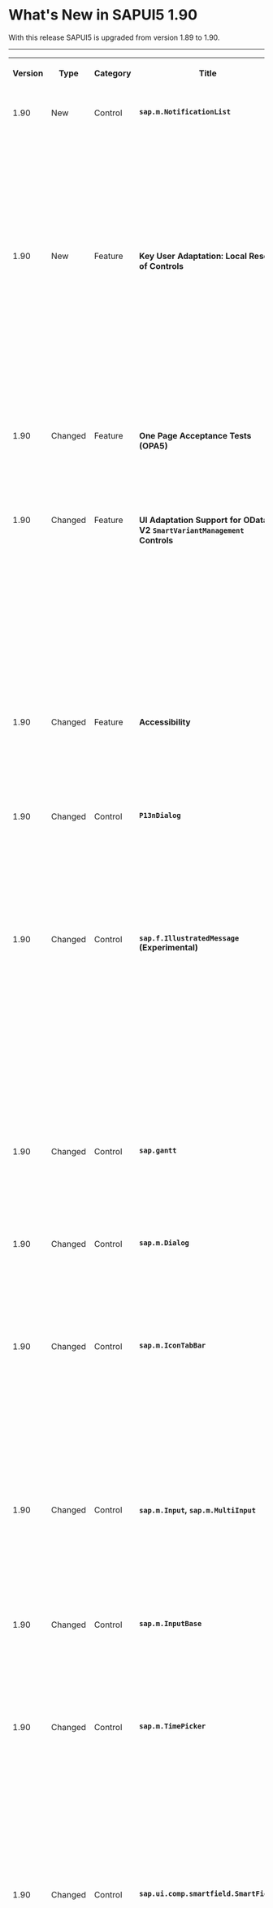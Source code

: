 <!-- loio91c10c22e72448ca8b78d12f74169c18 -->

# What's New in SAPUI5 1.90

With this release SAPUI5 is upgraded from version 1.89 to 1.90.



** **


<table>
<tr>
<th valign="top">

Version



</th>
<th valign="top">

Type



</th>
<th valign="top">

Category



</th>
<th valign="top">

Title



</th>
<th valign="top">

Description



</th>
<th valign="top">

Action



</th>
<th valign="top">

Available as of



</th>
</tr>
<tr>
<td valign="top">

 1.90 



</td>
<td valign="top">

 New 



</td>
<td valign="top">

 Control 



</td>
<td valign="top">

 **`sap.m.NotificationList`** 



</td>
<td valign="top">

**`sap.m.NotificationList`**

The control provides a container for `sap.m.NotificationListGroup` and `sap.m.NotificationListItem` items where this control should be used, instead of `sap.m.List`. While the `sap.m.List` is still working properly, we strongly recommend you to use the new `sap.m.NotificationList` control in order to benefit from the accessibility features that are built-in. For more information, see the [API Reference](https://ui5.sap.com/#/api/sap.m.NotificationList).

<sub>New•Control•Info Only•1.90</sub>



</td>
<td valign="top">

Info Only



</td>
<td valign="top">

2021-05-20



</td>
</tr>
<tr>
<td valign="top">

 1.90 



</td>
<td valign="top">

 New 



</td>
<td valign="top">

 Feature 



</td>
<td valign="top">

 **Key User Adaptation: Local Reset of Controls** 



</td>
<td valign="top">

**Key User Adaptation: Local Reset of Controls**

In UI adaptation mode, key users can now remove all key user changes for specific controls by using the new *Reset Container* action. Previously, key users had to either manually undo individual UI changes or reset all UI changes for the entire app. This new local reset is currently supported for the following controls: `Form`, `SimpleForm`, `SmartForm`.

> ### Restriction:  
> This feature is currently not available on SAP BTP.

<sub>New•Feature•Info Only•1.90</sub>



</td>
<td valign="top">

 Info Only 



</td>
<td valign="top">

2021-05-20



</td>
</tr>
<tr>
<td valign="top">

 1.90 



</td>
<td valign="top">

 Changed 



</td>
<td valign="top">

 Feature 



</td>
<td valign="top">

 **One Page Acceptance Tests \(OPA5\)** 



</td>
<td valign="top">

**One Page Acceptance Tests \(OPA5\)**

You can now simulate scroll in controls that provide a scrollable area. For more information, see [Simulating User Interactions on Controls](../04_Essentials/simulating-user-interactions-on-controls-8615a0b.md).

<sub>Changed•Feature•Info Only•1.90</sub>



</td>
<td valign="top">

 Info Only 



</td>
<td valign="top">

2021-05-20



</td>
</tr>
<tr>
<td valign="top">

 1.90 



</td>
<td valign="top">

 Changed 



</td>
<td valign="top">

 Feature 



</td>
<td valign="top">

 **UI Adaptation Support for OData V2 `SmartVariantManagement` Controls** 



</td>
<td valign="top">

**UI Adaptation Support for OData V2 `SmartVariantManagement` Controls**

Key users can now use the `sap.ui.comp.smartvariants.SmartVariantManagement` control to save variants \(or "views"\) for end users. On the SAPUI5 side, this works out of the box for any app that is enabled for UI adaptation, but you may need to update your back-end system. For more information, see [Key User Adaptation](../10_More_About_Controls/key-user-adaptation-2e6920b.md) and [SAPUI5 Flexibility: Enable Your App for UI Adaptation](../05_Developing_Apps/sapui5-flexibility-enable-your-app-for-ui-adaptation-f1430c0.md).

On the design-time side, this type of variant is ready to be implemented in SAP's design-time environments \(SAP Business Application Studio, SAP Fiori tools\).

<sub>Changed•Feature•Info Only•1.90</sub>



</td>
<td valign="top">

 Info Only 



</td>
<td valign="top">

2021-05-20



</td>
</tr>
<tr>
<td valign="top">

 1.90 



</td>
<td valign="top">

 Changed 



</td>
<td valign="top">

 Feature 



</td>
<td valign="top">

 **Accessibility** 



</td>
<td valign="top">

**Accessibility**

We are now using JAWS 2021 as reference testing environment in SAPUI5. For more information, see the Assistive technologies reference testing environment for SAPUI5 [2564165](https://launchpad.support.sap.com/#/notes/2564165).

<sub>Changed•Feature•Info Only•1.90</sub>



</td>
<td valign="top">

 Info Only 



</td>
<td valign="top">

2021-05-20



</td>
</tr>
<tr>
<td valign="top">

 1.90 



</td>
<td valign="top">

 Changed 



</td>
<td valign="top">

 Control 



</td>
<td valign="top">

 **`P13nDialog`** 



</td>
<td valign="top">

**`P13nDialog`**

The filter panel of the table personalization dialog now supports the `sap.m.ComboBox` control to make it easier for the user to choose from a list of fixed values. The operators dropdown is disabled for fields of `Boolean` type and in the *Define Conditions* tab of the `ValueHelpDialog`. For more information, see the [Smart Filter Bar Sample](https://ui5.sap.com/#/entity/sap.ui.comp.smartfilterbar.SmartFilterBar/sample/sap.ui.comp.sample.smartfilterbar.example1).

<sub>Changed•Control•Info Only•1.90</sub>



</td>
<td valign="top">

 Info Only 



</td>
<td valign="top">

2021-05-20



</td>
</tr>
<tr>
<td valign="top">

 1.90 



</td>
<td valign="top">

 Changed 



</td>
<td valign="top">

 Control 



</td>
<td valign="top">

 **`sap.f.IllustratedMessage` \(Experimental\)** 



</td>
<td valign="top">

**`sap.f.IllustratedMessage` \(Experimental\)**

We have implemented two new samples for specific scenarios:

-   The first sample is useful for apps that have user sign in and use a mechanism for automated sign out as a result of inactivity over a predefined period of time. The period of inactivity can vary between 5 to 60 minutes. A session timeout dialog appears automatically to inform the user.For more information, see the [sample](https://ui5.sap.com/#/entity/sap.f.IllustratedMessage/sample/sap.f.sample.IllustratedMessageSessionTimeout).

-   The second sample demonstrates the TNT Illustration Set where you can preview the illustration types in the different illustration sizes.For more information, see the [sample](https://ui5.sap.com/#/entity/sap.f.IllustratedMessage/sample/sap.f.sample.IllustratedMessageInPageTNT).


<sub>Changed•Control•Info Only•1.90</sub>



</td>
<td valign="top">

 Info Only 



</td>
<td valign="top">

2021-05-20



</td>
</tr>
<tr>
<td valign="top">

 1.90 



</td>
<td valign="top">

 Changed 



</td>
<td valign="top">

 Control 



</td>
<td valign="top">

 **`sap.gantt`** 



</td>
<td valign="top">

**`sap.gantt`**

Key users can now use the new customization feature to make changes to the user interface of a Gantt chart as per their requirements. For more information, see the [API Reference](https://ui5.sap.com/#/api/sap.gantt.simple.GanttChartWithTable).

<sub>Changed•Control•Info Only•1.90</sub>



</td>
<td valign="top">

 Info Only 



</td>
<td valign="top">

2021-05-20



</td>
</tr>
<tr>
<td valign="top">

 1.90 



</td>
<td valign="top">

 Changed 



</td>
<td valign="top">

 Control 



</td>
<td valign="top">

 **`sap.m.Dialog`** 



</td>
<td valign="top">

**`sap.m.Dialog`**

The control adopts the `setWithinArea` feature of `sap.ui.core.Popup`. Now, when a custom within area is set, the dialog is centered inside it, and cannot be dragged or resized out of this area. For more information, see the [API Reference](https://ui5.sap.com/#/api/sap.ui.core.Popup/methods/sap.ui.core.Popup.setWithinArea) and the [Sample](https://ui5.sap.com/#/entity/sap.m.Dialog/sample/sap.m.sample.DialogWithinArea).

<sub>Changed•Control•Info Only•1.90</sub>



</td>
<td valign="top">

 Info Only 



</td>
<td valign="top">

2021-05-20



</td>
</tr>
<tr>
<td valign="top">

 1.90 



</td>
<td valign="top">

 Changed 



</td>
<td valign="top">

 Control 



</td>
<td valign="top">

 **`sap.m.IconTabBar`** 



</td>
<td valign="top">

**`sap.m.IconTabBar`**

We have introduced a new `TabsOverflowMode` property, which defines the overflow behavior of the control. Now, application developers can choose whether to display the overflow tabs at the `End` \(default\) of the Icon Tab Bar, or alternatively at `StartAndEnd` - with two overflows on both ends of the bar. Usage of the property with `StartAndEnd` value is recommended for scenarios, where the order of the tabs is important; for example, when the tabs represent process steps. For more information, see the [API Reference](https://ui5.sap.com/#/api/sap.m.IconTabBar) and the [Sample](https://ui5.sap.com/#/entity/sap.m.IconTabBar/sample/sap.m.sample.IconTabBarStartAndEndOverflow).

<sub>Changed•Control•Info Only•1.90</sub>



</td>
<td valign="top">

 Info Only 



</td>
<td valign="top">

2021-05-20



</td>
</tr>
<tr>
<td valign="top">

 1.90 



</td>
<td valign="top">

 Changed 



</td>
<td valign="top">

 Control 



</td>
<td valign="top">

 **`sap.m.Input`, `sap.m.MultiInput`** 



</td>
<td valign="top">

**`sap.m.Input`, `sap.m.MultiInput`**

We have introduced a new property called `enableTableAutoPopinMode`. The property is responsible for enabling the auto popin mode of the `sap.m.Table` when we have an input with tabular suggestions. For more information, see the [API Reference](https://ui5.sap.com/#/api/sap.m.Input) and the [Samples](https://ui5.sap.com/#/entity/sap.m.Input).

<sub>Changed•Control•Info Only•1.90</sub>



</td>
<td valign="top">

 Info Only 



</td>
<td valign="top">

2021-05-20



</td>
</tr>
<tr>
<td valign="top">

 1.90 



</td>
<td valign="top">

 Changed 



</td>
<td valign="top">

 Control 



</td>
<td valign="top">

 **`sap.m.InputBase`** 



</td>
<td valign="top">

**`sap.m.InputBase`**

We have introduced a new association called `ariaDescribedBy`. The association is responsible for referencing the elements that describe the control. For more information, see the [API Reference](https://ui5.sap.com/#/api/sap.m.InputBase) and the [Sample](https://ui5.sap.com/#/entity/sap.m.Input/sample/sap.m.sample.InputDescription).

<sub>Changed•Control•Info Only•1.90</sub>



</td>
<td valign="top">

 Info Only 



</td>
<td valign="top">

2021-05-20



</td>
</tr>
<tr>
<td valign="top">

 1.90 



</td>
<td valign="top">

 Changed 



</td>
<td valign="top">

 Control 



</td>
<td valign="top">

 **`sap.m.TimePicker`** 



</td>
<td valign="top">

**`sap.m.TimePicker`**

We have redesigned the control, and now when you select the TimePicker icon, a new clock-dial interface appears instead of sliders. On desktop devices, the behavior of the input field remains unchanged; but on a mobile device - a new popover with numeric inputs and a numeric keyboard appears.

![](images/WhatsNew_190_Timepicker_e3278ca.png)

For more information, see the [API Reference](https://ui5.sap.com/#/api/sap.m.TimePicker) and the [Samples](https://ui5.sap.com/#/entity/sap.m.TimePicker).

<sub>Changed•Control•Info Only•1.90</sub>



</td>
<td valign="top">

 Info Only 



</td>
<td valign="top">

2021-05-20



</td>
</tr>
<tr>
<td valign="top">

 1.90 



</td>
<td valign="top">

 Changed 



</td>
<td valign="top">

 Control 



</td>
<td valign="top">

 **`sap.ui.comp.smartfield.SmartField`** 



</td>
<td valign="top">

**`sap.ui.comp.smartfield.SmartField`**

The `SmartField` control now supports `com.sap.vocabularies.UI.v1.Hidden` annotation with a binding path expression. The binding path must point to another EDM property of `Edm.Boolean` type. For more information, see the [API Reference](https://ui5.sap.com/#/api/sap.ui.comp.smartfield.SmartField%23annotations/Hidden) and the [Sample](https://ui5.sap.com/#/entity/sap.ui.comp.smartfield.SmartField/sample/sap.ui.comp.sample.smartfield.Overview).

<sub>Changed•Control•Info Only•1.90</sub>



</td>
<td valign="top">

 Info Only 



</td>
<td valign="top">

2021-05-20



</td>
</tr>
<tr>
<td valign="top">

 1.90 



</td>
<td valign="top">

 Changed 



</td>
<td valign="top">

 Control 



</td>
<td valign="top">

 **`sap.ui.comp.smarttable.SmartTable`** 



</td>
<td valign="top">

**`sap.ui.comp.smarttable.SmartTable`**

-   To automatically resize a column in a responsive table to an optimal width, the user can now double-click on the column resizer. The resizing is done based on the visible cell content. For more information, see the [Sample](https://ui5.sap.com/#/entity/sap.ui.comp.smarttable.SmartTable/sample/sap.ui.comp.sample.smarttable.mtable).

-   We now use a monospaced font \(72 font family\) for units of measure and currencies. Also, these units are now right-aligned. For more information, see the [Sample](https://ui5.sap.com/#/entity/sap.ui.comp.smarttable.SmartTable/sample/sap.ui.comp.sample.smarttable.smartTableWithCriticality).


<sub>Changed•Control•Info Only•1.90</sub>



</td>
<td valign="top">

 Info Only 



</td>
<td valign="top">

2021-05-20



</td>
</tr>
<tr>
<td valign="top">

 1.90 



</td>
<td valign="top">

 Changed 



</td>
<td valign="top">

 Control 



</td>
<td valign="top">

 **`sap.ui.integration.widgets.Card`** 



</td>
<td valign="top">

**`sap.ui.integration.widgets.Card`**

-   Integration cards now support \(in experimental state\) OData batch requests, which are sent using the HTTP POST method. This enables application developers to describe such requests in the manifest file, in an extension, or in a Component card. This feature allows a single HTTP POST \(batch\) request to be sent to both OData V2 and V4 services, which improves the performance. For more information, see the [Sample](https://ui5.sap.com/test-resources/sap/ui/integration/demokit/cardExplorer/webapp/index.html#/explore/data/batchRequest) and the [Data Handling](https://ui5.sap.com/test-resources/sap/ui/integration/demokit/cardExplorer/webapp/index.html#/learn/features/data) section in the Card Explorer.

-   We have introduced \(in experimental state\) a new type of Integration card – the WebPage card. It allows you to embed an HTML page inside the content of the card. For more information, see the [Sample](https://ui5.sap.com/test-resources/sap/ui/integration/demokit/cardExplorer/webapp/index.html#/explore/webPage) and the [WebPage Card](https://ui5.sap.com/test-resources/sap/ui/integration/demokit/cardExplorer/webapp/index.html#/learn/types/webPage) section in the Card Explorer.


<sub>Changed•Control•Info Only•1.90</sub>



</td>
<td valign="top">

 Info Only 



</td>
<td valign="top">

2021-05-20



</td>
</tr>
<tr>
<td valign="top">

 1.90 



</td>
<td valign="top">

 Changed 



</td>
<td valign="top">

 SAP Fiori Elements 



</td>
<td valign="top">

 **SAP Fiori elements for OData V2** 



</td>
<td valign="top">

**SAP Fiori elements for OData V2**

The following changes and new features are available for SAP Fiori elements for OData V2:

-   You can now configure standard list items and object list items in a list report. For more information, see [Enabling Standard List Items and Object List Items](../06_SAP_Fiori_Elements/enabling-standard-list-items-and-object-list-items-4ed47aa.md).

-   Application developers can now arrange semantically connected fields side by side to reflect their data retention using the `UI.ConnectedFields` annotation. For more information, see [Grouping of Fields](../06_SAP_Fiori_Elements/grouping-of-fields-cb1748e.md).

-   A new text is now provided in the variant management dialog for standard variants. For more information, see [List Report Elements](../06_SAP_Fiori_Elements/list-report-elements-1cf5c7f.md).

-   Application developers can now extend the delivered SAP Fiori elements applications to add new nodes \(entity sets\), perform create and update operations on the newly defined node, or change the existing manifest page configurations. For more information, see [Extending the Delivered Apps Manifest Using an Adaptation Project](../06_SAP_Fiori_Elements/extending-the-delivered-apps-manifest-using-an-adaptation-project-a2b24a6.md).

-   SAP Fiori elements has improved performance by reducing the transition time while navigating from a list report to an object page.

-   Application developers can now configure a confirmation popup for draft discard scenarios. For more information, see [Confirmation Popups](../06_SAP_Fiori_Elements/confirmation-popups-9a53662.md).

-   In an analytical list page, application developers can define multiple views on a table and display them in single table mode. For more information, see [Defining Multiple Views of a Table in an Analytical List Page](../06_SAP_Fiori_Elements/defining-multiple-views-of-a-table-in-an-analytical-list-page-664a79a.md).


<sub>Changed•SAP Fiori Elements•Info Only•1.90</sub>



</td>
<td valign="top">

 Info Only 



</td>
<td valign="top">

2021-05-20



</td>
</tr>
<tr>
<td valign="top">

 1.90 



</td>
<td valign="top">

 Changed 



</td>
<td valign="top">

 SAP Fiori Elements 



</td>
<td valign="top">

 **SAP Fiori elements for OData V4** 



</td>
<td valign="top">

**SAP Fiori elements for OData V4**

The following changes and new features are available for SAP Fiori elements for OData V4:

-   Application developers can now extend controllers for a specific instance in an object page. For more information, see [Extending SAP Fiori Elements-Based Apps](../06_SAP_Fiori_Elements/extending-sap-fiori-elements-based-apps-358cf25.md).

-   Application developers can now export the custom columns they have defined via manifest settings to a spreadsheet. For more information, see [Using the Export Feature](../06_SAP_Fiori_Elements/using-the-export-feature-4bab6f2.md).

-   SAP Fiori elements now supports path-based semantic objects for semantic links, so application developers can maintain different semantic objects for each item. For more information, see [Enabling Quick Views for Link Navigation](../06_SAP_Fiori_Elements/enabling-quick-views-for-link-navigation-307ced1.md).

-   Application developers can now add an address facet to an object page as a header facet. For more information, see [Address Facet in the Object Page Header](../06_SAP_Fiori_Elements/address-facet-in-the-object-page-header-0b73cbb.md).

-   In display mode of an object page, if there is a bound transition message from the back end, this is now shown in a message dialog and no longer in a message popover. For more information, see [Using Messages](../06_SAP_Fiori_Elements/using-messages-239b192.md).

-   Application developers can now set a field to be read only within a table, but set it to be editable on the UI. For more information, see [Further Features of the Field](../06_SAP_Fiori_Elements/further-features-of-the-field-f49a0f7.md).

-   Applications can now filter by navigation properties on non-main entities. For more information, see [Defining Multiple Views on a List Report with Different Entity Sets and Table Settings](../06_SAP_Fiori_Elements/defining-multiple-views-on-a-list-report-with-different-entity-sets-and-table-settings-b6b59e4.md).


<sub>Changed•SAP Fiori Elements•Info Only•1.90</sub>



</td>
<td valign="top">

 Info Only 



</td>
<td valign="top">

2021-05-20



</td>
</tr>
</table>

**Related Information**  


[What's New in SAPUI5 1.112](what-s-new-in-sapui5-1-112-34afc69.md "With this release SAPUI5 is upgraded from version 1.111 to 1.112.")

[What's New in SAPUI5 1.111](what-s-new-in-sapui5-1-111-7a67837.md "With this release SAPUI5 is upgraded from version 1.110 to 1.111.")

[What's New in SAPUI5 1.110](what-s-new-in-sapui5-1-110-71a855c.md "With this release SAPUI5 is upgraded from version 1.109 to 1.110.")

[What's New in SAPUI5 1.109](what-s-new-in-sapui5-1-109-3264bd2.md "With this release SAPUI5 is upgraded from version 1.108 to 1.109.")

[What's New in SAPUI5 1.108](what-s-new-in-sapui5-1-108-66e33f0.md "With this release SAPUI5 is upgraded from version 1.107 to 1.108.")

[What's New in SAPUI5 1.107](what-s-new-in-sapui5-1-107-d4ff916.md "With this release SAPUI5 is upgraded from version 1.106 to 1.107.")

[What's New in SAPUI5 1.106](what-s-new-in-sapui5-1-106-5b497b0.md "With this release SAPUI5 is upgraded from version 1.105 to 1.106.")

[What's New in SAPUI5 1.105](what-s-new-in-sapui5-1-105-4d6c00e.md "With this release SAPUI5 is upgraded from version 1.104 to 1.105.")

[What's New in SAPUI5 1.104](what-s-new-in-sapui5-1-104-69e567c.md "With this release SAPUI5 is upgraded from version 1.103 to 1.104.")

[What's New in SAPUI5 1.103](what-s-new-in-sapui5-1-103-0e98c76.md "With this release SAPUI5 is upgraded from version 1.102 to 1.103.")

[What's New in SAPUI5 1.102](what-s-new-in-sapui5-1-102-f038c99.md "With this release SAPUI5 is upgraded from version 1.101 to 1.102.")

[What's New in SAPUI5 1.101](what-s-new-in-sapui5-1-101-7733b00.md "With this release SAPUI5 is upgraded from version 1.100 to 1.101.")

[What's New in SAPUI5 1.100](what-s-new-in-sapui5-1-100-27dec1d.md "With this release SAPUI5 is upgraded from version 1.99 to 1.100.")

[What's New in SAPUI5 1.99](what-s-new-in-sapui5-1-99-4f35848.md "With this release SAPUI5 is upgraded from version 1.98 to 1.99.")

[What's New in SAPUI5 1.98](what-s-new-in-sapui5-1-98-d9f16f2.md "With this release SAPUI5 is upgraded from version 1.97 to 1.98.")

[What's New in SAPUI5 1.97](what-s-new-in-sapui5-1-97-fa0e282.md "With this release SAPUI5 is upgraded from version 1.96 to 1.97.")

[What's New in SAPUI5 1.96](what-s-new-in-sapui5-1-96-7a9269f.md "With this release SAPUI5 is upgraded from version 1.95 to 1.96.")

[What's New in SAPUI5 1.95](what-s-new-in-sapui5-1-95-a1aea67.md "With this release SAPUI5 is upgraded from version 1.94 to 1.95.")

[What's New in SAPUI5 1.94](what-s-new-in-sapui5-1-94-c40f1e6.md "With this release SAPUI5 is upgraded from version 1.93 to 1.94.")

[What's New in SAPUI5 1.93](what-s-new-in-sapui5-1-93-f273340.md "With this release SAPUI5 is upgraded from version 1.92 to 1.93.")

[What's New in SAPUI5 1.92](what-s-new-in-sapui5-1-92-1ef345d.md "With this release SAPUI5 is upgraded from version 1.91 to 1.92.")

[What's New in SAPUI5 1.91](what-s-new-in-sapui5-1-91-0a2bd79.md "With this release SAPUI5 is upgraded from version 1.90 to 1.91.")

[What's New in SAPUI5 1.89](what-s-new-in-sapui5-1-89-e56cddc.md "With this release SAPUI5 is upgraded from version 1.88 to 1.89.")

[What's New in SAPUI5 1.88](what-s-new-in-sapui5-1-88-e15a206.md "With this release SAPUI5 is upgraded from version 1.87 to 1.88.")

[What's New in SAPUI5 1.87](what-s-new-in-sapui5-1-87-b506da7.md "With this release SAPUI5 is upgraded from version 1.86 to 1.87.")

[What's New in SAPUI5 1.86](what-s-new-in-sapui5-1-86-4c1c959.md "With this release SAPUI5 is upgraded from version 1.85 to 1.86.")

[What's New in SAPUI5 1.85](what-s-new-in-sapui5-1-85-1d18eb5.md "With this release SAPUI5 is upgraded from version 1.84 to 1.85.")

[What's New in SAPUI5 1.84](what-s-new-in-sapui5-1-84-dc76640.md "With this release SAPUI5 is upgraded from version 1.82 to 1.84.")

[What's New in SAPUI5 1.82](what-s-new-in-sapui5-1-82-3a8dd13.md "With this release SAPUI5 is upgraded from version 1.81 to 1.82.")

[What's New in SAPUI5 1.81](what-s-new-in-sapui5-1-81-f5e2a21.md "With this release SAPUI5 is upgraded from version 1.80 to 1.81.")

[What's New in SAPUI5 1.80](what-s-new-in-sapui5-1-80-8cee506.md "With this release SAPUI5 is upgraded from version 1.79 to 1.80.")

[What's New in SAPUI5 1.79](what-s-new-in-sapui5-1-79-99c4cdc.md "With this release SAPUI5 is upgraded from version 1.78 to 1.79.")

[What's New in SAPUI5 1.78](what-s-new-in-sapui5-1-78-f09b63e.md "With this release SAPUI5 is upgraded from version 1.77 to 1.78.")

[What's New in SAPUI5 1.77](what-s-new-in-sapui5-1-77-c46b439.md "With this release SAPUI5 is upgraded from version 1.76 to 1.77.")

[What's New in SAPUI5 1.76](what-s-new-in-sapui5-1-76-aad03b5.md "With this release SAPUI5 is upgraded from version 1.75 to 1.76.")

[What's New in SAPUI5 1.75](what-s-new-in-sapui5-1-75-5cbb62d.md "With this release SAPUI5 is upgraded from version 1.74 to 1.75.")

[What's New in SAPUI5 1.74](what-s-new-in-sapui5-1-74-c22208a.md "With this release SAPUI5 is upgraded from version 1.73 to 1.74.")

[What's New in SAPUI5 1.73](what-s-new-in-sapui5-1-73-231dd13.md "With this release SAPUI5 is upgraded from version 1.72 to 1.73.")

[What's New in SAPUI5 1.72](what-s-new-in-sapui5-1-72-521cad9.md "With this release SAPUI5 is upgraded from version 1.71 to 1.72.")

[What's New in SAPUI5 1.71](what-s-new-in-sapui5-1-71-a93a6a3.md "With this release SAPUI5 is upgraded from version 1.70 to 1.71.")

[What's New in SAPUI5 1.70](what-s-new-in-sapui5-1-70-f073d69.md "With this release SAPUI5 is upgraded from version 1.69 to 1.70.")

[What's New in SAPUI5 1.69](what-s-new-in-sapui5-1-69-89a18bd.md "With this release SAPUI5 is upgraded from version 1.68 to 1.69.")

[What's New in SAPUI5 1.68](what-s-new-in-sapui5-1-68-f94bf93.md "With this release SAPUI5 is upgraded from version 1.67 to 1.68.")

[What's New in SAPUI5 1.67](what-s-new-in-sapui5-1-67-a6b1472.md "With this release SAPUI5 is upgraded from version 1.66 to 1.67.")

[What's New in SAPUI5 1.66](what-s-new-in-sapui5-1-66-c9896e9.md "With this release SAPUI5 is upgraded from version 1.65 to 1.66.")

[What's New in SAPUI5 1.65](what-s-new-in-sapui5-1-65-0f5acfd.md "With this release SAPUI5 is upgraded from version 1.64 to 1.65.")

[What's New in SAPUI5 1.64](what-s-new-in-sapui5-1-64-0e30822.md "With this release SAPUI5 is upgraded from version 1.63 to 1.64.")

[What's New in SAPUI5 1.63](what-s-new-in-sapui5-1-63-e8d9da7.md "With this release SAPUI5 is upgraded from version 1.62 to 1.63.")

[What's New in SAPUI5 1.62](what-s-new-in-sapui5-1-62-771f4d5.md "With this release SAPUI5 is upgraded from version 1.61 to 1.62.")

[What's New in SAPUI5 1.61](what-s-new-in-sapui5-1-61-d991552.md "With this release SAPUI5 is upgraded from version 1.60 to 1.61.")

[What's New in SAPUI5 1.60](what-s-new-in-sapui5-1-60-5a0e1f7.md "With this release SAPUI5 is upgraded from version 1.58 to 1.60.")

[What's New in SAPUI5 1.58](what-s-new-in-sapui5-1-58-7c927aa.md "With this release SAPUI5 is upgraded from version 1.56 to 1.58.")

[What's New in SAPUI5 1.56](what-s-new-in-sapui5-1-56-108b7fd.md "With this release SAPUI5 is upgraded from version 1.54 to 1.56.")

[What's New in SAPUI5 1.54](what-s-new-in-sapui5-1-54-c838330.md "With this release SAPUI5 is upgraded from version 1.52 to 1.54.")

[What's New in SAPUI5 1.52](what-s-new-in-sapui5-1-52-849e1b6.md "With this release SAPUI5 is upgraded from version 1.50 to 1.52.")

[What's New in SAPUI5 1.50](what-s-new-in-sapui5-1-50-759e9f3.md "With this release SAPUI5 is upgraded from version 1.48 to 1.50.")

[What's New in SAPUI5 1.48](what-s-new-in-sapui5-1-48-fa1efac.md "With this release SAPUI5 is upgraded from version 1.46 to 1.48.")

[What's New in SAPUI5 1.46](what-s-new-in-sapui5-1-46-6307539.md "With this release SAPUI5 is upgraded from version 1.44 to 1.46.")

[What's New in SAPUI5 1.44](what-s-new-in-sapui5-1-44-a0cb7a0.md "With this release SAPUI5 is upgraded from version 1.42 to 1.44.")

[What's New in SAPUI5 1.42](what-s-new-in-sapui5-1-42-468b05d.md "With this release SAPUI5 is upgraded from version 1.40 to 1.42.")

[What's New in SAPUI5 1.40](what-s-new-in-sapui5-1-40-fbab50e.md "With this release SAPUI5 is upgraded from version 1.38 to 1.40.")

[What's New in SAPUI5 1.38](what-s-new-in-sapui5-1-38-f218918.md "With this release SAPUI5 is upgraded from version 1.36 to 1.38.")

